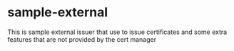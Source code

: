 # sample-external
This is sample external issuer that use to issue certificates and some extra features that are not provided by the cert manager 

